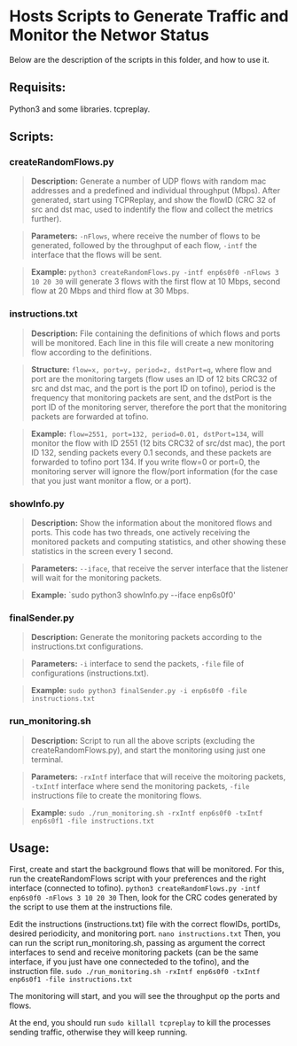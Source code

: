 # Hosts Scripts to Generate Traffic and Monitor the Networ Status

Below are the description of the scripts in this folder, and how to use it.
## Requisits:
Python3 and some libraries.
tcpreplay.

## Scripts:

### createRandomFlows.py
> **Description:** Generate a number of UDP flows with random mac addresses and a predefined and individual throughput (Mbps). After generated, start using TCPReplay, and show the flowID (CRC 32 of src and dst mac, used to indentify the flow and collect the metrics further).

> **Parameters:** `-nFlows`, where receive the number of flows to be generated, followed by the throughput of each flow, `-intf` the interface that the flows will be sent.

> **Example:** `python3 createRandomFlows.py -intf enp6s0f0 -nFlows 3 10 20 30` will generate 3 flows with the first flow at 10 Mbps, second flow at 20 Mbps and third flow at 30 Mbps.

### instructions.txt
> **Description:** File containing the definitions of which flows and ports will be monitored. Each line in this file will create a new monitoring flow according to the definitions.

> **Structure:** `flow=x, port=y, period=z, dstPort=q`, where flow and port are the monitoring targets (flow uses an ID of 12 bits CRC32 of src and dst mac, and the port is the port ID on tofino), period is the frequency that monitoring packets are sent, and the dstPort is the port ID of the monitoring server, therefore the port that the monitoring packets are forwarded at tofino.

> **Example:** `flow=2551, port=132, period=0.01, dstPort=134`, will monitor the flow with ID 2551 (12 bits CRC32 of src/dst mac), the port ID 132, sending packets every 0.1 seconds, and these packets are forwarded to tofino port 134. If you write flow=0 or port=0, the monitoring server will ignore the flow/port information (for the case that you just want monitor a flow, or a port).

### showInfo.py
> **Description:** Show the information about the monitored flows and ports. This code has two threads, one actively receiving the monitored packets and computing statistics, and other showing these statistics in the screen every 1 second.

> **Parameters:** `--iface`, that receive the server interface that the listener will wait for the monitoring packets.

> **Example:** `sudo python3 showInfo.py --iface enp6s0f0'

### finalSender.py
> **Description:** Generate the monitoring packets according to the instructions.txt configurations.

> **Parameters:** `-i` interface to send the packets, `-file` file of configurations (instructions.txt).

> **Example:** `sudo python3 finalSender.py -i enp6s0f0 -file instructions.txt`

### run_monitoring.sh
> **Description:** Script to run all the above scripts (excluding the createRandomFlows.py), and start the monitoring using just one terminal.

> **Parameters:** `-rxIntf` interface that will receive the moitoring packets, `-txIntf` interface where send the monitoring packets, `-file` instructions file to create the monitoring flows.

> **Example:** `sudo ./run_monitoring.sh -rxIntf enp6s0f0 -txIntf enp6s0f1 -file instructions.txt`


## Usage:

First, create and start the background flows that will be monitored. For this, run the createRandomFlows script with your preferences and the right interface (connected to tofino).
``
python3 createRandomFlows.py -intf enp6s0f0 -nFlows 3 10 20 30
``
Then, look for the CRC codes generated by the script to use them at the instructions file.

Edit the instructions (instructions.txt) file with the correct flowIDs, portIDs, desired periodicity, and monitoring port.
``
nano instructions.txt
``
Then, you can run the script run_monitoring.sh, passing as argument the correct interfaces to send and receive monitoring packets (can be the same interface, if you just have one connecteded to the tofino), and the instruction file.
``
sudo ./run_monitoring.sh -rxIntf enp6s0f0 -txIntf enp6s0f1 -file instructions.txt
``

The monitoring will start, and you will see the throughput op the ports and flows.

At the end, you should run `sudo killall tcpreplay` to kill the processes sending traffic, otherwise they will keep running.


